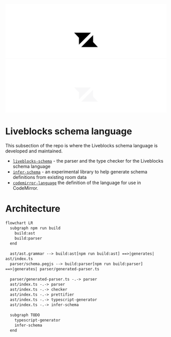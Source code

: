 <p align="center">
  <a href="https://liveblocks.io#gh-light-mode-only">
    <img src="https://raw.githubusercontent.com/liveblocks/liveblocks/main/.github/assets/header-light.svg" alt="Liveblocks" />
  </a>
  <a href="https://liveblocks.io#gh-dark-mode-only">
    <img src="https://raw.githubusercontent.com/liveblocks/liveblocks/main/.github/assets/header-dark.svg" alt="Liveblocks" />
  </a>
</p>

# Liveblocks schema language

This subsection of the repo is where the Liveblocks schema
language is developed and maintained.

- [`liveblocks-schema`](./schema-lang/liveblocks-schema) - the parser and the type checker for the Liveblocks schema language
- [`infer-schema`](./schema-lang/infer-schema) - an experimental library to help generate schema definitions from existing room data
- [`codemirror-language`](./schema-lang/codemirror-language) the definition of the language for use in CodeMirror.

# Architecture

```mermaid
flowchart LR
  subgraph npm run build
    build:ast
    build:parser
  end

  ast/ast.grammar --> build:ast[npm run build:ast] ==>|generates| ast/index.ts
  parser/schema.pegjs --> build:parser[npm run build:parser] ==>|generates| parser/generated-parser.ts

  parser/generated-parser.ts -.-> parser
  ast/index.ts -.-> parser
  ast/index.ts -.-> checker
  ast/index.ts -.-> prettifier
  ast/index.ts -.-> typescript-generator
  ast/index.ts -.-> infer-schema

  subgraph TODO
    typescript-generator
    infer-schema
  end
```

